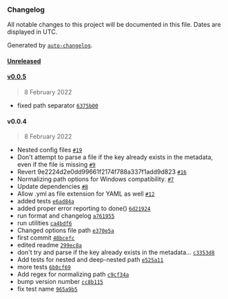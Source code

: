 ### Changelog

All notable changes to this project will be documented in this file. Dates are displayed in UTC.

Generated by [`auto-changelog`](https://github.com/CookPete/auto-changelog).

#### [Unreleased](https://github.com/wernerglinka/metalsmith-metadata/compare/v0.0.5...HEAD)

#### [v0.0.5](https://github.com/wernerglinka/metalsmith-metadata/compare/v0.0.4...v0.0.5)

> 8 February 2022

- fixed path separator [`6375b00`](https://github.com/wernerglinka/metalsmith-metadata/commit/6375b0087e1d3ddb9664213675b1b456274a165d)

#### v0.0.4

> 8 February 2022

- Nested config files [`#19`](https://github.com/wernerglinka/metalsmith-metadata/pull/19)
- Don't attempt to parse a file if the key already exists in the metadata, even if the file is missing [`#9`](https://github.com/wernerglinka/metalsmith-metadata/pull/9)
- Revert 9e2224d2e0dd99661f2174f788a337f1add9d823 [`#16`](https://github.com/wernerglinka/metalsmith-metadata/pull/16)
- Normalizing path options for Windows compatibility. [`#7`](https://github.com/wernerglinka/metalsmith-metadata/pull/7)
- Update dependencies [`#8`](https://github.com/wernerglinka/metalsmith-metadata/pull/8)
- Allow .yml as file extension for YAML as well [`#12`](https://github.com/wernerglinka/metalsmith-metadata/pull/12)
- added tests [`e6ad84a`](https://github.com/wernerglinka/metalsmith-metadata/commit/e6ad84a533c1658ac749b35887ad73fb9a5f6ac3)
- added proper error reporting to done() [`6d21924`](https://github.com/wernerglinka/metalsmith-metadata/commit/6d2192480167c58b5c77666bd55129188ea86da1)
- run format and changelog [`a761955`](https://github.com/wernerglinka/metalsmith-metadata/commit/a7619551a87561833d239fdb2e1b9f9afee33692)
- run utilities [`ca4bdf6`](https://github.com/wernerglinka/metalsmith-metadata/commit/ca4bdf6f8faac4272d60ede1e657c0ad1e716f9d)
- Changed options file path [`e370e5a`](https://github.com/wernerglinka/metalsmith-metadata/commit/e370e5a1a43211a665dac6affb884afdc965dbbd)
- first commit [`48bcefc`](https://github.com/wernerglinka/metalsmith-metadata/commit/48bcefcb049d896158aedd340149417a600d4c4c)
- edited readme [`299ec8a`](https://github.com/wernerglinka/metalsmith-metadata/commit/299ec8a3c8309f607f3a26b9c18a9010d0891024)
- don't try and parse if the key already exists in the metadata... [`c3353d8`](https://github.com/wernerglinka/metalsmith-metadata/commit/c3353d83f8eed5645e9178e5556c6dabf9d23e4e)
- Add tests for nested and deep-nested path [`e525a11`](https://github.com/wernerglinka/metalsmith-metadata/commit/e525a11bce359214afab15d3fa5ddedea88eadcb)
- more tests [`6b0cf69`](https://github.com/wernerglinka/metalsmith-metadata/commit/6b0cf696cea1321348fe5dd3d9c0b5f9f5043762)
- Add regex for normalizing path [`c9cf34a`](https://github.com/wernerglinka/metalsmith-metadata/commit/c9cf34a199a42f0449647729bb7f4010c2c2470f)
- bump version number [`cc8b115`](https://github.com/wernerglinka/metalsmith-metadata/commit/cc8b11597719811f8fd7043d75d549e6903d6eb1)
- fix test name [`965a9b5`](https://github.com/wernerglinka/metalsmith-metadata/commit/965a9b5d6d5d1f0b7a54381c0719c0a404b2f3dc)
